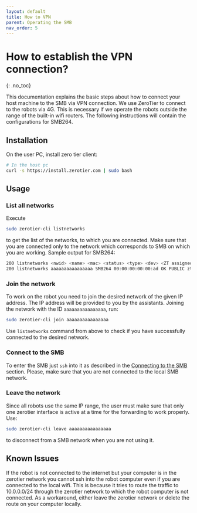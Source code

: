 ```yaml
---
layout: default
title: How to VPN
parent: Operating the SMB
nav_order: 5
---
```


# How to establish the VPN connection?
{: .no_toc}

This documentation explains the basic steps about how to connect your host machine to the SMB via VPN connection. We use ZeroTier to connect to the robots via 4G. This is necessary if we operate the robots outside the range of the built-in wifi routers.
The following instructions will contain the configurations for SMB264.

## Installation

On the user PC, install zero tier client:

```bash
# In the host pc
curl -s https://install.zerotier.com | sudo bash
```

## Usage

### List all networks

Execute
```bash
sudo zerotier-cli listnetworks
```
to get the list of the networks, to which you are connected. Make sure that you are connected only to the network which corresponds to SMB on which you are working. Sample output for SMB264:

```bash
200 listnetworks <nwid> <name> <mac> <status> <type> <dev> <ZT assigned ips>
200 listnetworks aaaaaaaaaaaaaaaa SMB264 00:00:00:00:00:ad OK PUBLIC zthnhbsdox 00.000.00.00/00
```

### Join the network
To work on the robot you need to join the desired network of the given IP address. The IP address will be provided to you by the assistants. Joining the network with the ID `aaaaaaaaaaaaaaaa`, run:
```bash
sudo zerotier-cli join aaaaaaaaaaaaaaaa
```
Use `listnetworks` command from above to check if you have successfully connected to the desired network.


### Connect to the SMB
To enter the SMB just `ssh` into it as described in the [Connecting to the SMB](HowToConnectToSMB.md) section. Please, make sure that you are not connected to the local SMB network.

### Leave the network
Since all robots use the same IP range, the user must make sure that only one zerotier interface is active at a time for the forwarding to work properly. Use:
```bash
sudo zerotier-cli leave aaaaaaaaaaaaaaaa
```
to disconnect from a SMB network when you are not using it.

## Known Issues
If the robot is not connected to the internet but your computer is in the zerotier network you cannot ssh into the robot computer even if you are connected to the local wifi. This is because it tries to route the traffic to 10.0.0.0/24 through the zerotier network to which the robot computer is not connected. As a workaround, either leave the zerotier network or delete the route on your computer locally.
